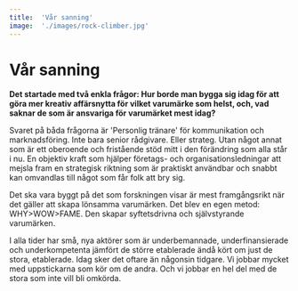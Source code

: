 ```yaml
---
title:	'Vår sanning'
image:	'./images/rock-climber.jpg'
---
```


# Vår sanning

**Det startade med två enkla frågor: Hur borde man bygga sig idag för att göra mer kreativ affärsnytta för vilket varumärke som helst, och, vad saknar de som är ansvariga för varumärket mest idag?**

Svaret på båda frågorna är 'Personlig tränare' för kommunikation och marknadsföring. Inte bara senior rådgivare. Eller strateg. Utan något annat som är ett oberoende och fristående stöd mitt i den förändring som alla står i nu. En objektiv kraft som hjälper företags- och organisationsledningar att mejsla fram en strategisk riktning som är praktiskt användbar och snabbt kan omvandlas till något som får folk att bry sig. 

Det ska vara byggt på det som forskningen visar är mest framgångsrikt när det gäller att skapa lönsamma varumärken. Det blev en egen metod: WHY>WOW>FAME. Den skapar syftetsdrivna och självstyrande varumärken.

I alla tider har små, nya aktörer som är underbemannade, underfinansierade och underkompetenta jämfört de större etablerade ändå kört om just de stora, etablerade. Idag sker det oftare än någonsin tidgare. Vi jobbar mycket med uppstickarna som kör om de andra. Och vi jobbar en hel del med de stora som inte vill bli omkörda.  
